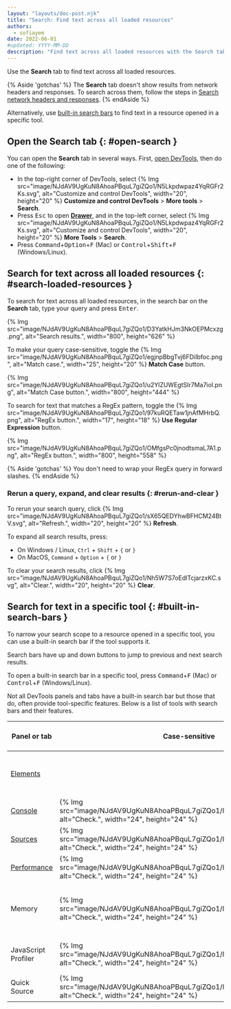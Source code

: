 ```yaml
---
layout: "layouts/doc-post.njk"
title: "Search: Find text across all loaded resources"
authors:
  - sofiayem
date: 2022-06-01
#updated: YYYY-MM-DD
description: "Find text across all loaded resources with the Search tab."
---
```


Use the **Search** tab to find text across all loaded resources.

{% Aside 'gotchas' %}
The **Search** tab doesn't show results from network headers and responses. To search across them, follow the steps in [Search network headers and responses](/docs/devtools/network/#search).
{% endAside %}

Alternatively, use [built-in search bars](#built-in-search-bars) to find text in a resource opened in a specific tool.

## Open the Search tab {: #open-search }

You can open the **Search** tab in several ways. First, [open DevTools](/docs/devtools/open/), then do one of the following:

- In the top-right corner of DevTools, select {% Img src="image/NJdAV9UgKuN8AhoaPBquL7giZQo1/N5Lkpdwpaz4YqRGFr2Ks.svg", alt="Customize and control DevTools", width="20", height="20" %} **Customize and control DevTools** > **More tools** > **Search**.
- Press <kbd>Esc</kbd> to open [**Drawer**](/docs/devtools/customize/#drawer), and in the top-left corner, select {% Img src="image/NJdAV9UgKuN8AhoaPBquL7giZQo1/N5Lkpdwpaz4YqRGFr2Ks.svg", alt="Customize and control DevTools", width="20", height="20" %} **More Tools** > **Search**.
- Press <kbd>Command</kbd>+<kbd>Option</kbd>+<kbd>F</kbd> (Mac) or <kbd>Control</kbd>+<kbd>Shift</kbd>+<kbd>F</kbd> (Windows/Linux).

## Search for text across all loaded resources {: #search-loaded-resources }

To search for text across all loaded resources, in the search bar on the **Search** tab, type your query and press <kbd>Enter</kbd>.

{% Img src="image/NJdAV9UgKuN8AhoaPBquL7giZQo1/D3YatkHJm3NkOEPMcxzg.png", alt="Search results.", width="800", height="626" %}

To make your query case-sensitive, toggle the {% Img src="image/NJdAV9UgKuN8AhoaPBquL7giZQo1/egjnpBbgTvj6FDiIbfoc.png", alt="Match case.", width="25", height="20" %} **Match Case** button.

{% Img src="image/NJdAV9UgKuN8AhoaPBquL7giZQo1/u2YlZUWEgtSIr7Ma7iol.png", alt="Match Case button.", width="800", height="444" %}

To search for text that matches a RegEx pattern, toggle the {% Img src="image/NJdAV9UgKuN8AhoaPBquL7giZQo1/97kuRQETaw1jnAfMHrbQ.png", alt="RegEx button.", width="17", height="18" %} **Use Regular Expression** button.

{% Img src="image/NJdAV9UgKuN8AhoaPBquL7giZQo1/OMfgsPc0jnodtsmaL7A1.png", alt="RegEx button.", width="800", height="558" %}

{% Aside 'gotchas' %}
You don't need to wrap your RegEx query in forward slashes. 
{% endAside %}

### Rerun a query, expand, and clear results {: #rerun-and-clear }

To rerun your search query, click {% Img src="image/NJdAV9UgKuN8AhoaPBquL7giZQo1/sX65QEDYhwBFHCM24BtV.svg", alt="Refresh.", width="20", height="20" %} **Refresh**.

To expand all search results, press:

- On Windows / Linux, `Ctrl` + `Shift` + `{` or `}`
- On MacOS, `Command` + `Option` + `{` or `}`

To clear your search results, click {% Img src="image/NJdAV9UgKuN8AhoaPBquL7giZQo1/Nh5W7S7oEdlTcjarzxKC.svg", alt="Clear.", width="20", height="20" %} **Clear**.

## Search for text in a specific tool {: #built-in-search-bars }

To narrow your search scope to a resource opened in a specific tool, you can use a built-in search bar if the tool supports it.

Search bars have up and down buttons to jump to previous and next search results.

To open a built-in search bar in a specific tool, press <kbd>Command</kbd>+<kbd>F</kbd> (Mac) or <kbd>Control</kbd>+<kbd>F</kbd> (Windows/Linux).

Not all DevTools panels and tabs have a built-in search bar but those that do, often provide tool-specific features. Below is a list of tools with search bars and their features.

<table class="fixed-table width-full">
<thead>
  <tr>
    <th>Panel or tab</th>
    <th>Case-sensitive</th>
    <th>RegEx</th>
    <th>Scope</th>
    <th>Tool-specific features</th>
  </tr>
</thead>
<tbody>
  <tr>
    <td><a href="/docs/devtools/dom/#search">Elements</a></td>
    <td></td>
    <td></td>
    <td>DOM tree</td>
    <td>Search by selector and XPath</td>
  </tr>
  <tr>
    <td><a href="/docs/devtools/console/reference/#search">Console</a></td>
    <td>{% Img src="image/NJdAV9UgKuN8AhoaPBquL7giZQo1/lh0C6z3sePNX1Tiibddr.svg", alt="Check.", width="24", height="24" %}</td>
    <td>{% Img src="image/NJdAV9UgKuN8AhoaPBquL7giZQo1/lh0C6z3sePNX1Tiibddr.svg", alt="Check.", width="24", height="24" %}</td>
    <td>Log messages</td>
    <td></td>
  </tr>
  <tr>
    <td><a href="/docs/devtools/javascript/reference/#search">Sources</a></td>
    <td>{% Img src="image/NJdAV9UgKuN8AhoaPBquL7giZQo1/lh0C6z3sePNX1Tiibddr.svg", alt="Check.", width="24", height="24" %}</td>
    <td>{% Img src="image/NJdAV9UgKuN8AhoaPBquL7giZQo1/lh0C6z3sePNX1Tiibddr.svg", alt="Check.", width="24", height="24" %}</td>
    <td>Current source file</td>
    <td>Replace</td>
  </tr>
  <tr>
    <td><a href="/docs/devtools/evaluate-performance/reference/#search">Performance</a></td>
    <td>{% Img src="image/NJdAV9UgKuN8AhoaPBquL7giZQo1/lh0C6z3sePNX1Tiibddr.svg", alt="Check.", width="24", height="24" %}</td>
    <td>{% Img src="image/NJdAV9UgKuN8AhoaPBquL7giZQo1/lh0C6z3sePNX1Tiibddr.svg", alt="Check.", width="24", height="24" %}</td>
    <td>Activities</td>
    <td></td>
  </tr>
  <tr>
    <td>Memory</td>
    <td class="tg-0pky">{% Img src="image/NJdAV9UgKuN8AhoaPBquL7giZQo1/lh0C6z3sePNX1Tiibddr.svg", alt="Check.", width="24", height="24" %}</td>
    <td></td>
    <td>Profiles</td>
    <td class="tg-0pky">Search sampling profiles by cost, name, and file</td>
  </tr>
  <tr>
    <td>JavaScript Profiler</td>
    <td class="tg-0pky">{% Img src="image/NJdAV9UgKuN8AhoaPBquL7giZQo1/lh0C6z3sePNX1Tiibddr.svg", alt="Check.", width="24", height="24" %}</td>
    <td></td>
    <td>CPU profiles</td>
    <td>Search by cost, name, and file</td>
  </tr>
  <tr>
    <td>Quick Source</td>
    <td>{% Img src="image/NJdAV9UgKuN8AhoaPBquL7giZQo1/lh0C6z3sePNX1Tiibddr.svg", alt="Check.", width="24", height="24" %}</td>
    <td>{% Img src="image/NJdAV9UgKuN8AhoaPBquL7giZQo1/lh0C6z3sePNX1Tiibddr.svg", alt="Check.", width="24", height="24" %}</td>
    <td>Current source file</td>
    <td>Replace</td>
  </tr>
</tbody>
</table>
